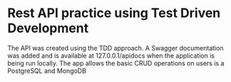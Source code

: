 # Rest API practice using Test Driven Development

The API was created using the TDD approach. 
A Swagger documentation was added and is available at 127.0.0.1/apidocs when the application is being run locally.
The app allows the basic CRUD operations on users is a PostgreSQL and MongoDB
